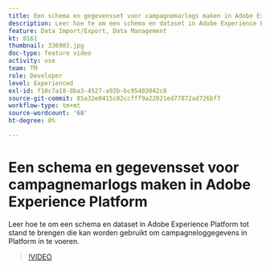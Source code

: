 ```yaml
---
title: Een schema en gegevensset voor campagnemarlogs maken in Adobe Experience Platform
description: Leer hoe te om een schema en dataset in Adobe Experience Platform tot stand te brengen die kan worden gebruikt om campagneloggegevens in Platform in te voeren.
feature: Data Import/Export, Data Management
kt: 8161
thumbnail: 336903.jpg
doc-type: feature video
activity: use
team: TM
role: Developer
level: Experienced
exl-id: f10c7a18-8ba3-4527-a92b-bc95403042c8
source-git-commit: 85a32e0415c02ccfff9a22021ed77872ad726bf7
workflow-type: tm+mt
source-wordcount: '68'
ht-degree: 0%

---
```


# Een schema en gegevensset voor campagnemarlogs maken in Adobe Experience Platform

Leer hoe te om een schema en dataset in Adobe Experience Platform tot stand te brengen die kan worden gebruikt om campagneloggegevens in Platform in te voeren.

>[!VIDEO](https://video.tv.adobe.com/v/336903?quality=12)
